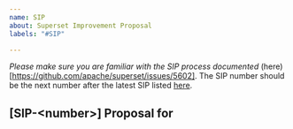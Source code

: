 ```yaml
---
name: SIP
about: Superset Improvement Proposal
labels: "#SIP"

---
```


*Please make sure you are familiar with the SIP process documented*
(here)[https://github.com/apache/superset/issues/5602]. The SIP number should be the next number after the latest SIP listed [here](https://github.com/apache/superset/issues?q=is%3Aissue+label%3Asip).

## [SIP-\<number>] Proposal for <title>

### Motivation

Description of the problem to be solved.

### Proposed Change

Describe how the feature will be implemented, or the problem will be solved. If possible, include mocks, screenshots, or screencasts (even if from different tools).

### New or Changed Public Interfaces

Describe any new additions to the model, views or `REST` endpoints. Describe any changes to existing visualizations, dashboards and React components. Describe changes that affect the Superset CLI and how Superset is deployed.

### New dependencies

Describe any `npm`/`PyPI` packages that are required. Are they actively maintained? What are their licenses?

### Migration Plan and Compatibility

Describe any database migrations that are necessary, or updates to stored URLs.

### Rejected Alternatives

Describe alternative approaches that were considered and rejected.
